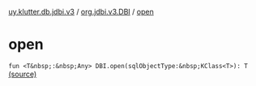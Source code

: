 [uy.klutter.db.jdbi.v3](../index.md) / [org.jdbi.v3.DBI](index.md) / [open](.)


# open
`fun <T&nbsp;:&nbsp;Any> DBI.open(sqlObjectType:&nbsp;KClass<T>): T` [(source)](https://github.com/kohesive/klutter/blob/master/db-jdbi-v3-jdk8/src/main/kotlin/uy/klutter/db/jdbi/v3/Extensions.kt#L25)


